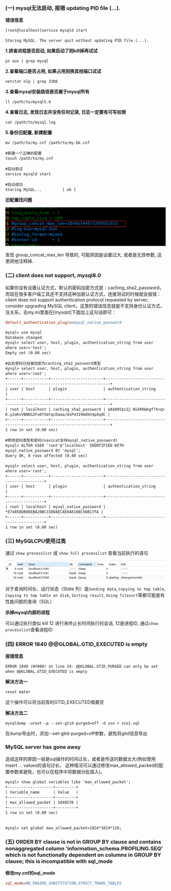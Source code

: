 ### (一) mysql无法启动, 报错 updating PID file (...).

**错误信息**
```
[root@localhost]service mysqld start

Staring MySQL. The server quit without updating PID file (...).
```

**1.排查进程是否启动, 如果启动了则kill掉再试试**
```
ps aux | grep mysql
```

**2.查看端口是否占用, 如果占用则换其他端口试试**
```
netstat nlp | grep 3306
```

**3.查看mysql安装路径是否属于mysql所有**
```
ll /path/to/mysql5.6
```

**4.查看日志, 发现日志并没有任何记录, 日志一定要有可写权限**
```
cat /path/to/mysql.log
```

**5.备份旧配置, 新建配置**
```
mv /path/to/my.cnf /path/to/my.bk.cnf

#新建一个正确的配置
touch /path/to/my.cnf

#启动尝试
service mysqld start

#启动成功
Staring MySQL...         [ ok ]
```

**旧配置找问题**

![](/assets/20190412120141.png)

发现 group_concat_max_len 导致的, 可能原因是设置过大, 或者是无效参数, 这里把他注释掉.

### (二) client does not support, mysql8.0

如果你没有设置认证方式，默认的密码加密方式是：caching_sha2_password，而现在很多客户端工具还不支持这种加密认证方式，连接测试的时候就会报错：client does not support  authentication protocol requested by server; consider upgrading MySQL client，这里的错误信息就是不支持身份认证方式，没关系，去my.ini里面在[mysqld]下面加上这句话即可：
```ini
default_authentication_plugin=mysql_native_password
```
```
mysql> use mysql
Database changed
mysql> select user, host, plugin, authentication_string from user where user='test';
Empty set (0.00 sec)

#此处密码已经被加密为caching_sha2_password类型
mysql> select user, host, plugin, authentication_string from user where user='root';
+------+-----------+-----------------------+------------------------------------------------------------------------+
| user | host      | plugin                | authentication_string                                                  |
+------+-----------+-----------------------+------------------------------------------------------------------------+
| root | localhost | caching_sha2_password | $A$005$x1 WikRO@egf?X>q> K.y2oKvVBN6G2Fu6Y5mtqcDaaa/dsP4319mUkh4p4qdC |
+------+-----------+-----------------------+------------------------------------------------------------------------+
1 row in set (0.00 sec)
	
#修改密码类型和密码(navicat支持mysql_native_password)
mysql> ALTER USER 'root'@'localhost' IDENTIFIED WITH mysql_native_password BY 'mysql';
Query OK, 0 rows affected (0.40 sec)

mysql> select user, host, plugin, authentication_string from user where user='root';
+------+-----------+-----------------------+-------------------------------------------+
| user | host      | plugin                | authentication_string                     |
+------+-----------+-----------------------+-------------------------------------------+
| root | localhost | mysql_native_password | *E74858DB86EBA20BC33D0AECAE8A8108C56B17FA |
+------+-----------+-----------------------+-------------------------------------------+
1 row in set (0.00 sec)
```

### (三) MySQLCPU使用过高
通过 `show processlist` 或 `show full processlist` 查看当前执行的语句

![](/assets/20190412121119.png)

对于查询时间长、运行状态（State 列）是`Sending data`, `Copying to tmp table`, `Copying to tmp table on disk`, `Sorting result`, `Using filesort`等都可能是有性能问题的查询（SQL）

**杀掉mysql内部的进程**

可以通过执行类似 kill 12 进行来终止长时间执行的会话, 12是进程ID, 通过`show processlist`查看进程ID


### (四) ERROR 1840 @@GLOBAL.GTID_EXECUTED is empty

**报错信息**
```
ERROR 1840 (HY000) at line 24: @@GLOBAL.GTID_PURGED can only be set when @@GLOBAL.GTID_EXECUTED is empty
```

**解决方法一**
```
reset mater
```
这个操作可以将当前库的GTID_EXECUTED值置空

**解决方法二**
```
mysqldump -uroot -p --set-gtid-purged=off -d sso > sso1.sql
```
在dump导出时，添加--set-gtid-purged=off参数，避免将gtid信息导出

### MySQL server has gone away
造成这样的原因一般是sql操作的时间过长，或者是传送的数据太大(例如使用insert ... values的语句过长， 这种情况可以通过修改max_allowed_packed的配置参数来避免，也可以在程序中将数据分批插入)。
```
mysql> show global variables like 'max_allowed_packet';
+--------------------+---------+
| Variable_name      | Value   |
+--------------------+---------+
| max_allowed_packet | 1048576 |
+--------------------+---------+
1 row in set (0.00 sec)


mysql> set global max_allowed_packet=1024*1024*128;
```

### (五) ORDER BY clause is not in GROUP BY clause and contains nonaggregated column 'information_schema.PROFILING.SEQ' which is not functionally dependent on columns in GROUP BY clause; this is incompatible with sql_mode

**修改my.cnf的sql_mode**
```ini
sql_mode=NO_ENGINE_SUBSTITUTION,STRICT_TRANS_TABLES
```